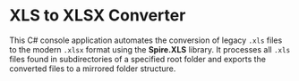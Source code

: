 # XLS to XLSX Converter

This C# console application automates the conversion of legacy `.xls` files to the modern `.xlsx` format using the **Spire.XLS** library. It processes all `.xls` files found in subdirectories of a specified root folder and exports the converted files to a mirrored folder structure.



